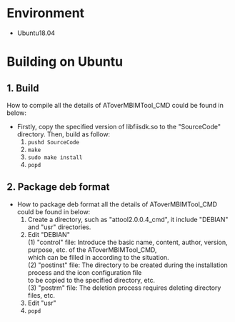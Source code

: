 # Environment
  - Ubuntu18.04<br>

# Building on Ubuntu

## 1. Build
How to compile all the details of AToverMBIMTool_CMD could be found in below:<br>
- Firstly, copy the specified version of libfiisdk.so to the "SourceCode" directory. Then, build as follow:<br>
    1. `pushd SourceCode`
    2. `make`
    3. `sudo make install`
    4. `popd`

## 2. Package deb format
- How to package deb format all the details of AToverMBIMTool_CMD could be found in below:<br>
    1. Create a directory, such as "attool2.0.0.4_cmd", it include "DEBIAN" and "usr" directories.<br>
    2. Edit "DEBIAN"<br>
	(1) "control" file: Introduce the basic name, content, author, version, purpose, etc. of the AToverMBIMTool_CMD,<br>
	which can be filled in according to the situation.<br>
	(2) "postinst" file: The directory to be created during the installation process and the icon configuration file<br>
	to be copied to the specified directory, etc.<br>
	(3) "postrm" file: The deletion process requires deleting directory files, etc.<br>
    3. Edit "usr"<br>
    4. `popd`
